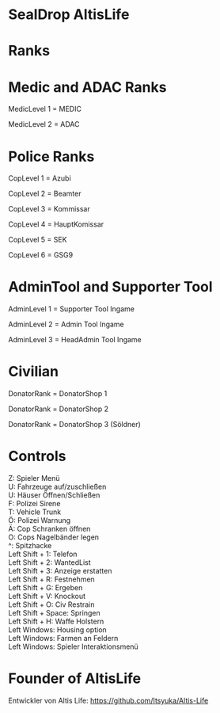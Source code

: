 SealDrop AltisLife
==================


Ranks
==================


Medic and ADAC Ranks
==================

MedicLevel 1 = MEDIC

MedicLevel 2 = ADAC



Police Ranks
==================

CopLevel 1 = Azubi

CopLevel 2 = Beamter

CopLevel 3 = Kommissar

CopLevel 4 = HauptKomissar

CopLevel 5 = SEK

CopLevel 6 = GSG9



AdminTool and Supporter Tool
==================

AdminLevel 1 = Supporter Tool Ingame

AdminLevel 2 = Admin Tool Ingame

AdminLevel 3 = HeadAdmin Tool Ingame



Civilian
==================

DonatorRank = DonatorShop 1

DonatorRank = DonatorShop 2

DonatorRank = DonatorShop 3 (Söldner)



Controls
==================

Z: Spieler Menü<br/>
U: Fahrzeuge auf/zuschließen<br/>
U: Häuser Öffnen/Schließen<br/>
F: Polizei Sirene<br/>
T: Vehicle Trunk<br/>
Ö: Polizei Warnung<br/>
Ä: Cop Schranken öffnen<br/>
O: Cops Nagelbänder legen<br/>
^: Spitzhacke<br/>
Left Shift + 1: Telefon<br/>
Left Shift + 2: WantedList<br/>
Left Shift + 3: Anzeige erstatten<br/>
Left Shift + R: Festnehmen<br/>
Left Shift + G: Ergeben<br/>
Left Shift + V: Knockout<br/>
Left Shift + O: Civ Restrain<br/>
Left Shift + Space: Springen<br/>
Left Shift + H: Waffe Holstern<br/>
Left Windows: Housing option<br/>
Left Windows: Farmen an Feldern<br/>
Left Windows: Spieler Interaktionsmenü<br/>



Founder of AltisLife
==================
Entwickler von Altis Life: https://github.com/Itsyuka/Altis-Life
